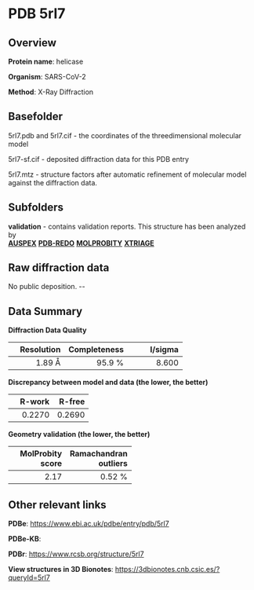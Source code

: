 # PDB 5rl7

## Overview

**Protein name**: helicase

**Organism**: SARS-CoV-2

**Method**: X-Ray Diffraction



## Basefolder

5rl7.pdb and 5rl7.cif - the coordinates of the threedimensional molecular model

5rl7-sf.cif - deposited diffraction data for this PDB entry

5rl7.mtz - structure factors after automatic refinement of molecular model against the diffraction data.

## Subfolders





**validation** - contains validation reports. This structure has been analyzed by <br>[**AUSPEX**](https://github.com/thorn-lab/coronavirus_structural_task_force/tree/master/pdb/helicase/SARS-CoV-2/5rl7/validation/auspex) [**PDB-REDO**](https://github.com/thorn-lab/coronavirus_structural_task_force/tree/master/pdb/helicase/SARS-CoV-2/5rl7/validation/pdb-redo) [**MOLPROBITY**](https://github.com/thorn-lab/coronavirus_structural_task_force/tree/master/pdb/helicase/SARS-CoV-2/5rl7/validation/molprobity) [**XTRIAGE**](https://github.com/thorn-lab/coronavirus_structural_task_force/blob/master/pdb/helicase/SARS-CoV-2/5rl7/validation/Xtriage_output.log)  



## Raw diffraction data

No public deposition. --<br> 

## Data Summary
**Diffraction Data Quality**

|   | Resolution | Completeness| I/sigma |
|---|-------------:|----------------:|--------------:|
|   |1.89 Å|95.9  %|<img width=50/>8.600|

**Discrepancy between model and data (the lower, the better)**

|   | **R-work**| **R-free**   
|---|-------------:|----------------:|           
||  0.2270|  0.2690|

**Geometry validation (the lower, the better)**

|   |**MolProbity<br>score**| **Ramachandran<br>outliers** 
|---|-------------:|----------------:|
||  2.17|  0.52 %|

 

 



## Other relevant links 
**PDBe**:  https://www.ebi.ac.uk/pdbe/entry/pdb/5rl7

**PDBe-KB**:  
 
**PDBr**: https://www.rcsb.org/structure/5rl7 

**View structures in 3D Bionotes**: https://3dbionotes.cnb.csic.es/?queryId=5rl7

